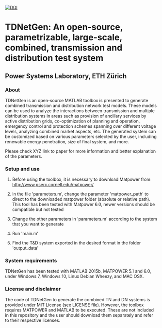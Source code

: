 [![DOI](https://zenodo.org/badge/85711602.svg)](https://zenodo.org/badge/latestdoi/85711602)

# TDNetGen: An open-source, parametrizable, large-scale, combined, transmission and distribution test system
## Power Systems Laboratory, ETH Zürich

### About
 
TDNetGen is an open-source MATLAB toolbox is presented to generate combined transmission and distribution network test models. These models can be used to analyze the interactions between transmission and multiple distribution systems in areas such as provision of ancillary services by active distribution grids, co-optimization of planning and operation, emergency control and protection schemes spanning over different voltage levels, analyzing combined market aspects, etc. The generated system can be customized based on various parameters selected by the user, including renewable energy penetration, size of final system, and more.

Please check XYZ link to paper for more information and better explanation of the parameters.

### Setup and use

1. Before using the toolbox, it is necessary to download Matpower from http://www.pserc.cornell.edu/matpower/

2. In the file 'parameters.m', change the parameter 'matpower_path' to direct to the downloaded matpower folder (absolute or relative path). This tool has been tested with Matpower 6.0, newer versions should be compatible but not tested

3. Change the other parameters in 'parameters.m' according to the system that you want to generate

4. Run 'main.m'

5. Find the T&D system exported in the desired format in the folder 'output_data' 


### System requirements

TDNetGen has been tested with MATLAB 2015b, MATPOWER 5.1 and 6.0, under Windows 7, Windows 10, Linux Debian Wheezy, and MAC OSX.

### License and disclaimer

The code of TDNetGen to generate the combined TN and DN systems is provided under MIT License (see LICENSE file). However, the toolbox requires MATPOWER and MATLAB to be executed. These are not included in this repository and the user should download them separately and refer to their respective licenses.

